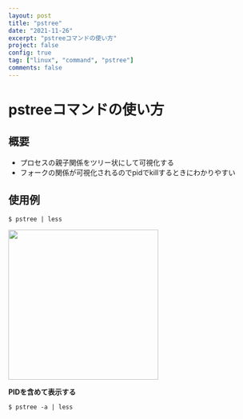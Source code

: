 ```yaml
---
layout: post
title: "pstree"
date: "2021-11-26"
excerpt: "pstreeコマンドの使い方"
project: false
config: true
tag: ["linux", "command", "pstree"]
comments: false
---
```


# pstreeコマンドの使い方

## 概要
 - プロセスの親子関係をツリー状にして可視化する
 - フォークの関係が可視化されるのでpidでkillするときにわかりやすい

## 使用例

```console
$ pstree | less
```

<div>
  <img style="align: center !important; width: 300px !important;" src="https://user-images.githubusercontent.com/4949982/143584212-49167fe7-29b3-4e3a-8c87-da4f74fd3ab3.png">
</div>

**PIDを含めて表示する**  
```console
$ pstree -a | less
```
